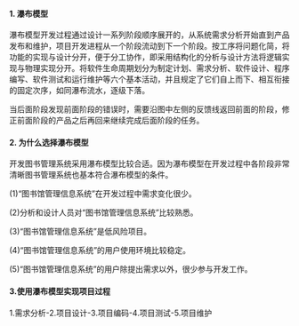 #### **1.** **瀑布模型**

瀑布模型开发过程通过设计一系列阶段顺序展开的，从系统需求分析开始直到产品发布和维护，项目开发进程从一个阶段流动到下一个阶段。按工序将问题化简，将功能的实现与设计分开，便于分工协作，即采用结构化的分析与设计方法将逻辑实现与物理实现分开。将软件生命周期划分为制定计划、需求分析、软件设计、程序编写、软件测试和运行维护等六个基本活动，并且规定了它们自上而下、相互衔接的固定次序，如同瀑布流水，逐级下落。

当后面阶段发现前面阶段的错误时，需要沿图中左侧的反馈线返回前面的阶段，修正前面阶段的产品之后再回来继续完成后面阶段的任务。

#### **2.** **为什么选择瀑布模型**

开发图书管理系统采用瀑布模型比较合适。因为瀑布模型在开发过程中各阶段非常清晰图书管理系统也基本符合瀑布模型的条件。

(1)“图书馆管理信息系统”在开发过程中需求变化很少。

(2)分析和设计人员对“图书馆管理信息系统”比较熟悉。

(3)“图书馆管理信息系统”是低风险项目。

(4)“图书馆管理信息系统”的用户使用环境比较稳定。

(5)“图书馆管理信息系统”的用户除提出需求以外，很少参与开发工作。

#### **3.使用瀑布模型实现项目过程**

1.需求分析-2.项目设计-3.项目编码-4.项目测试-5.项目维护

 